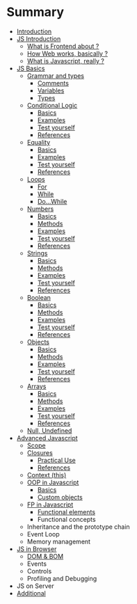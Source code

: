 # Summary

* [Introduction](README.md)
* [JS Introduction](chapter1.md)
  * [What is Frontend about ?](chapter1/what-is-frontend.md)
  * [How Web works, basically ?](chapter1/how-web-works.md)
  * [What is Javascript, really ?](chapter1/what-is-javascript.md)
* [JS Basics](js-basics.md)
  * [Grammar and types](js-basics/grammar.md)
    * [Comments](js-basics/grammar/comments.md)
    * [Variables](js-basics/grammar/variables.md)
    * [Types](js-basics/grammar/types.md)
  * [Conditional Logic](js-basics/conditional-logic.md)
    * [Basics](js-basics/conditional-logic/basics.md)
    * [Examples](js-basics/conditional-logic/examples.md)
    * [Test yourself](js-basics/conditional-logic/test-yourself.md)
    * [References](js-basics/conditional-logic/references.md)
  * [Equality](js-basics/equality.md)
    * [Basics](js-basics/equality/basics.md)
    * [Examples](js-basics/equality/examples.md)
    * [Test yourself](js-basics/equality/test-yourself.md)
    * [References](js-basics/equality/references.md)
  * [Loops](js-basics/loops.md)
    * [For](js-basics/loops/for.md)
    * [While](js-basics/loops/while.md)
    * [Do...While](js-basics/loops/dowhile.md)
  * [Numbers](js-basics/numbers.md)
    * [Basics](js-basics/numbers/basics.md)
    * [Methods](js-basics/numbers/methods.md)
    * [Examples](js-basics/numbers/examples.md)
    * [Test yourself](js-basics/numbers/test-yourself.md)
    * [References](js-basics/numbers/references.md)
  * [Strings](js-basics/strings.md)
    * [Basics](js-basics/strings/basics.md)
    * [Methods](js-basics/strings/methods.md)
    * [Examples](js-basics/strings/examples.md)
    * [Test yourself](js-basics/strings/test-yourself.md)
    * [References](js-basics/strings/strings.md)
  * [Boolean](js-basics/boolean.md)
    * [Basics](js-basics/boolean/basics.md)
    * [Methods](js-basics/boolean/methods.md)
    * [Examples](js-basics/boolean/examples.md)
    * [Test yourself](js-basics/boolean/test-yourself.md)
    * [References](js-basics/boolean/references.md)
  * [Objects](js-basics/objects.md)
    * [Basics](js-basics/objects/basics.md)
    * [Methods](js-basics/objects/methods.md)
    * [Examples](js-basics/objects/examples.md)
    * [Test yourself](js-basics/objects/test-yourself.md)
    * [References](js-basics/objects/references.md)
  * [Arrays](js-basics/arrays.md)
    * [Basics](js-basics/arrays/basics.md)
    * [Methods](js-basics/arrays/methods.md)
    * [Examples](js-basics/arrays/examples.md)
    * [Test yourself](js-basics/arrays/test-yourself.md)
    * [References](js-basics/arrays/references.md)
  * [Null, Undefined](js-basics/null-undefined.md)
* [Advanced Javascript](advanced-javascript.md)
  * [Scope](advanced-javascript/scope.md)
  * [Closures](advanced-javascript/closures.md)
    * [Practical Use](advanced-javascript/closures/practical-use.md)
    * [References](advanced-javascript/closures/references.md)
  * [Context \(this\)](advanced-javascript/thiscontext.md)
  * [OOP in Javascript](advanced-javascript/oop-in-javascript.md)
    * [Basics](advanced-javascript/oop-in-javascript/basics.md)
    * [Custom objects](advanced-javascript/oop-in-javascript/class-in-javascript.md)
  * [FP in Javascript](advanced-javascript/fp-in-javascript.md)
    * [Functional elements](advanced-javascript/fp-in-javascript/functional-elements.md)
    * Functional concepts
  * Inheritance and the prototype chain
  * Event Loop
  * Memory management
* [JS in Browser](js-in-browser.md)
  * [DOM & BOM](js-in-browser/dom.md)
  * Events
  * Controls
  * Profiling and Debugging
* JS on Server
* [Additional](additional.md)

